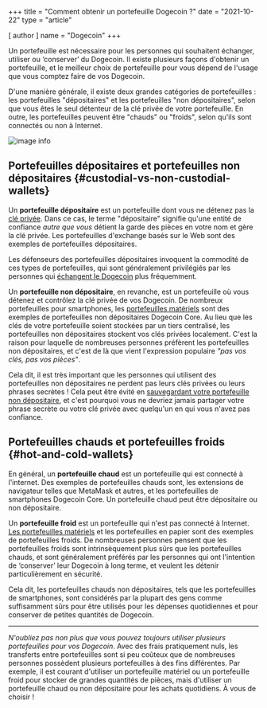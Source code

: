 +++
title = "Comment obtenir un portefeuille Dogecoin ?"
date = "2021-10-22"
type = "article"

[ author ]
  name = "Dogecoin"
+++
 
Un portefeuille est nécessaire pour les personnes qui souhaitent échanger, utiliser ou ‘conserver’ du Dogecoin. Il existe plusieurs façons d'obtenir un portefeuille, et le meilleur choix de portefeuille pour vous dépend de l'usage que vous comptez faire de vos Dogecoin. 

D'une manière générale, il existe deux grandes catégories de portefeuilles : les portefeuilles "dépositaires" et les portefeuilles "non dépositaires", selon que vous êtes le seul détenteur de la clé privée de votre portefeuille. En outre, les portefeuilles peuvent être "chauds" ou "froids", selon qu'ils sont connectés ou non à Internet.

![image info](/assets/images/dogepedia/4.png)
## Portefeuilles dépositaires et portefeuilles non dépositaires {#custodial-vs-non-custodial-wallets}

Un **portefeuille dépositaire** est un portefeuille dont vous ne détenez pas la [clé privée](/fr/dogepedia/articles/how-to-backup-a-wallet). Dans ce cas, le terme "dépositaire" signifie qu'une entité de confiance *autre que vous* détient la garde des pièces en votre nom et gère la clé privée. Les portefeuilles d'exchange basés sur le Web sont des exemples de portefeuilles dépositaires.

Les défenseurs des portefeuilles dépositaires invoquent la commodité de ces types de portefeuilles, qui sont généralement privilégiés par les personnes qui [échangent le Dogecoin](/fr/dogepedia/articles/get-dogecoin) plus fréquemment.

Un **portefeuille non dépositaire**, en revanche, est un portefeuille où vous détenez et contrôlez la clé privée de vos Dogecoin. De nombreux portefeuilles pour smartphones, les [portefeuilles matériels](/fr/dogepedia/articles/dogecoin-hardware-wallets) sont des exemples de portefeuilles non dépositaires Dogecoin Core. Au lieu que les clés de votre portefeuille soient stockées par un tiers centralisé, les portefeuilles non dépositaires stockent vos clés privées localement. C'est la raison pour laquelle de nombreuses personnes préfèrent les portefeuilles non dépositaires, et c'est de là que vient l'expression populaire *"pas vos clés, pas vos pièces"*. 

Cela dit, il est très important que les personnes qui utilisent des portefeuilles non dépositaires ne perdent pas leurs clés privées ou leurs phrases secrètes ! Cela peut être évité en [sauvegardant votre portefeuille non dépositaire](/fr/dogepedia/articles/how-to-backup-a-wallet), et c'est pourquoi vous ne devriez jamais partager votre phrase secrète ou votre clé privée avec quelqu'un en qui vous n'avez pas confiance.


## Portefeuilles chauds et portefeuilles froids {#hot-and-cold-wallets}

En général, un **portefeuille chaud** est un portefeuille qui est connecté à l'internet. Des exemples de portefeuilles chauds sont, les extensions de navigateur telles que MetaMask et autres, et les portefeuilles de smartphones Dogecoin Core. Un portefeuille chaud peut être dépositaire ou non dépositaire.

Un **portefeuille froid** est un portefeuille qui n'est pas connecté à Internet. [Les portefeuilles matériels](/fr/dogepedia/articles/dogecoin-hardware-wallets) et les portefeuilles en papier sont des exemples de portefeuilles froids. De nombreuses personnes pensent que les portefeuilles froids sont intrinsèquement plus sûrs que les portefeuilles chauds, et sont généralement préférés par les personnes qui ont l'intention de ‘conserver’ leur Dogecoin à long terme, et veulent les détenir particulièrement en sécurité. 

Cela dit, les portefeuilles chauds non dépositaires, tels que les portefeuilles de smartphones, sont considérés par la plupart des gens comme suffisamment sûrs pour être utilisés pour les dépenses quotidiennes et pour conserver de petites quantités de Dogecoin.

***

*N'oubliez pas non plus que vous pouvez toujours utiliser plusieurs portefeuilles pour vos Dogecoin*. Avec des frais pratiquement nuls, les transferts entre portefeuilles sont si peu coûteux que de nombreuses personnes possèdent plusieurs portefeuilles à des fins différentes. Par exemple, il est courant d'utiliser un portefeuille matériel ou un portefeuille froid pour stocker de grandes quantités de pièces, mais d'utiliser un portefeuille chaud ou non dépositaire pour les achats quotidiens. À vous de choisir !